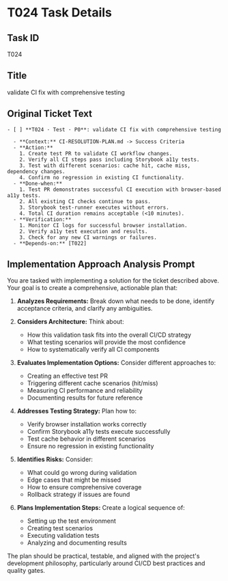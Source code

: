 # T024 Task Details

## Task ID

T024

## Title

validate CI fix with comprehensive testing

## Original Ticket Text

```
- [ ] **T024 · Test · P0**: validate CI fix with comprehensive testing

  - **Context:** CI-RESOLUTION-PLAN.md -> Success Criteria
  - **Action:**
    1. Create test PR to validate CI workflow changes.
    2. Verify all CI steps pass including Storybook a11y tests.
    3. Test with different scenarios: cache hit, cache miss, dependency changes.
    4. Confirm no regression in existing CI functionality.
  - **Done‑when:**
    1. Test PR demonstrates successful CI execution with browser-based a11y tests.
    2. All existing CI checks continue to pass.
    3. Storybook test-runner executes without errors.
    4. Total CI duration remains acceptable (<10 minutes).
  - **Verification:**
    1. Monitor CI logs for successful browser installation.
    2. Verify a11y test execution and results.
    3. Check for any new CI warnings or failures.
  - **Depends‑on:** [T022]
```

## Implementation Approach Analysis Prompt

You are tasked with implementing a solution for the ticket described above. Your goal is to create a comprehensive, actionable plan that:

1. **Analyzes Requirements:** Break down what needs to be done, identify acceptance criteria, and clarify any ambiguities.

2. **Considers Architecture:** Think about:

   - How this validation task fits into the overall CI/CD strategy
   - What testing scenarios will provide the most confidence
   - How to systematically verify all CI components

3. **Evaluates Implementation Options:** Consider different approaches to:

   - Creating an effective test PR
   - Triggering different cache scenarios (hit/miss)
   - Measuring CI performance and reliability
   - Documenting results for future reference

4. **Addresses Testing Strategy:** Plan how to:

   - Verify browser installation works correctly
   - Confirm Storybook a11y tests execute successfully
   - Test cache behavior in different scenarios
   - Ensure no regression in existing functionality

5. **Identifies Risks:** Consider:

   - What could go wrong during validation
   - Edge cases that might be missed
   - How to ensure comprehensive coverage
   - Rollback strategy if issues are found

6. **Plans Implementation Steps:** Create a logical sequence of:
   - Setting up the test environment
   - Creating test scenarios
   - Executing validation tests
   - Analyzing and documenting results

The plan should be practical, testable, and aligned with the project's development philosophy, particularly around CI/CD best practices and quality gates.

